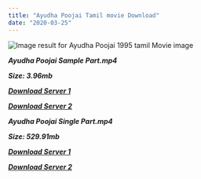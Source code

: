 ```yaml
---
title: "Ayudha Poojai Tamil movie Download"
date: "2020-03-25"
---
```


![Image result for Ayudha Poojai  1995 tamil Movie image](https://upload.wikimedia.org/wikipedia/en/thumb/a/a7/Ayudha_Poojai_cover.jpg/220px-Ayudha_Poojai_cover.jpg)

**_Ayudha Poojai Sample Part.mp4_**

**_Size: 3.96mb_**

**_[Download Server 1](http://b3.wetransfer.vip/files/{6f622526c29ee360cda5b2e87a916054ceacd5b4cb5e41dd1b031440e2d63f02}20Actor{6f622526c29ee360cda5b2e87a916054ceacd5b4cb5e41dd1b031440e2d63f02}20Hits{6f622526c29ee360cda5b2e87a916054ceacd5b4cb5e41dd1b031440e2d63f02}20Collection/Arjun{6f622526c29ee360cda5b2e87a916054ceacd5b4cb5e41dd1b031440e2d63f02}20Movies{6f622526c29ee360cda5b2e87a916054ceacd5b4cb5e41dd1b031440e2d63f02}20Collection/Ayudha{6f622526c29ee360cda5b2e87a916054ceacd5b4cb5e41dd1b031440e2d63f02}20Poojai{6f622526c29ee360cda5b2e87a916054ceacd5b4cb5e41dd1b031440e2d63f02}20(1995)/Ayudha{6f622526c29ee360cda5b2e87a916054ceacd5b4cb5e41dd1b031440e2d63f02}20Poojai{6f622526c29ee360cda5b2e87a916054ceacd5b4cb5e41dd1b031440e2d63f02}20(1995){6f622526c29ee360cda5b2e87a916054ceacd5b4cb5e41dd1b031440e2d63f02}20Sample{6f622526c29ee360cda5b2e87a916054ceacd5b4cb5e41dd1b031440e2d63f02}20HD.mp4)_**

**_[Download Server 2](http://b3.wetransfer.vip/files/{6f622526c29ee360cda5b2e87a916054ceacd5b4cb5e41dd1b031440e2d63f02}20Actor{6f622526c29ee360cda5b2e87a916054ceacd5b4cb5e41dd1b031440e2d63f02}20Hits{6f622526c29ee360cda5b2e87a916054ceacd5b4cb5e41dd1b031440e2d63f02}20Collection/Arjun{6f622526c29ee360cda5b2e87a916054ceacd5b4cb5e41dd1b031440e2d63f02}20Movies{6f622526c29ee360cda5b2e87a916054ceacd5b4cb5e41dd1b031440e2d63f02}20Collection/Ayudha{6f622526c29ee360cda5b2e87a916054ceacd5b4cb5e41dd1b031440e2d63f02}20Poojai{6f622526c29ee360cda5b2e87a916054ceacd5b4cb5e41dd1b031440e2d63f02}20(1995)/Ayudha{6f622526c29ee360cda5b2e87a916054ceacd5b4cb5e41dd1b031440e2d63f02}20Poojai{6f622526c29ee360cda5b2e87a916054ceacd5b4cb5e41dd1b031440e2d63f02}20(1995){6f622526c29ee360cda5b2e87a916054ceacd5b4cb5e41dd1b031440e2d63f02}20Sample{6f622526c29ee360cda5b2e87a916054ceacd5b4cb5e41dd1b031440e2d63f02}20HD.mp4)_**

**_Ayudha Poojai Single Part.mp4_**

**_Size: 529.91mb_**

**_[Download Server 1](http://b3.wetransfer.vip/files/{6f622526c29ee360cda5b2e87a916054ceacd5b4cb5e41dd1b031440e2d63f02}20Actor{6f622526c29ee360cda5b2e87a916054ceacd5b4cb5e41dd1b031440e2d63f02}20Hits{6f622526c29ee360cda5b2e87a916054ceacd5b4cb5e41dd1b031440e2d63f02}20Collection/Arjun{6f622526c29ee360cda5b2e87a916054ceacd5b4cb5e41dd1b031440e2d63f02}20Movies{6f622526c29ee360cda5b2e87a916054ceacd5b4cb5e41dd1b031440e2d63f02}20Collection/Ayudha{6f622526c29ee360cda5b2e87a916054ceacd5b4cb5e41dd1b031440e2d63f02}20Poojai{6f622526c29ee360cda5b2e87a916054ceacd5b4cb5e41dd1b031440e2d63f02}20(1995)/Ayudha{6f622526c29ee360cda5b2e87a916054ceacd5b4cb5e41dd1b031440e2d63f02}20Poojai{6f622526c29ee360cda5b2e87a916054ceacd5b4cb5e41dd1b031440e2d63f02}20(1995){6f622526c29ee360cda5b2e87a916054ceacd5b4cb5e41dd1b031440e2d63f02}20Single{6f622526c29ee360cda5b2e87a916054ceacd5b4cb5e41dd1b031440e2d63f02}20Part{6f622526c29ee360cda5b2e87a916054ceacd5b4cb5e41dd1b031440e2d63f02}20HD.mp4)_**

**_[Download Server 2](http://b3.wetransfer.vip/files/{6f622526c29ee360cda5b2e87a916054ceacd5b4cb5e41dd1b031440e2d63f02}20Actor{6f622526c29ee360cda5b2e87a916054ceacd5b4cb5e41dd1b031440e2d63f02}20Hits{6f622526c29ee360cda5b2e87a916054ceacd5b4cb5e41dd1b031440e2d63f02}20Collection/Arjun{6f622526c29ee360cda5b2e87a916054ceacd5b4cb5e41dd1b031440e2d63f02}20Movies{6f622526c29ee360cda5b2e87a916054ceacd5b4cb5e41dd1b031440e2d63f02}20Collection/Ayudha{6f622526c29ee360cda5b2e87a916054ceacd5b4cb5e41dd1b031440e2d63f02}20Poojai{6f622526c29ee360cda5b2e87a916054ceacd5b4cb5e41dd1b031440e2d63f02}20(1995)/Ayudha{6f622526c29ee360cda5b2e87a916054ceacd5b4cb5e41dd1b031440e2d63f02}20Poojai{6f622526c29ee360cda5b2e87a916054ceacd5b4cb5e41dd1b031440e2d63f02}20(1995){6f622526c29ee360cda5b2e87a916054ceacd5b4cb5e41dd1b031440e2d63f02}20Single{6f622526c29ee360cda5b2e87a916054ceacd5b4cb5e41dd1b031440e2d63f02}20Part{6f622526c29ee360cda5b2e87a916054ceacd5b4cb5e41dd1b031440e2d63f02}20HD.mp4)_**
